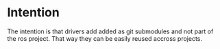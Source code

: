 Intention
=========

The intention is that drivers add added as git submodules and not part of the ros project. That way they can be easily reused accross projects.


